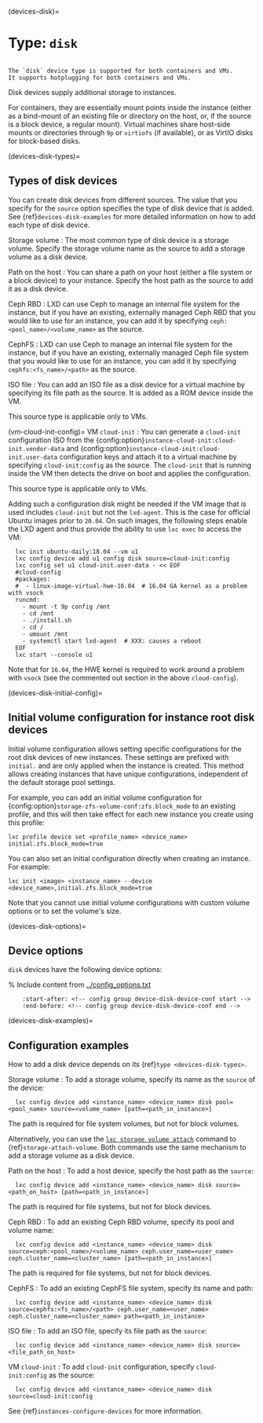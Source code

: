 (devices-disk)=
# Type: `disk`

```{youtube} https://www.youtube.com/watch?v=JhRw2OYTgtg
```

```{note}
The `disk` device type is supported for both containers and VMs.
It supports hotplugging for both containers and VMs.
```

Disk devices supply additional storage to instances.

For containers, they are essentially mount points inside the instance (either as a bind-mount of an existing file or directory on the host, or, if the source is a block device, a regular mount).
Virtual machines share host-side mounts or directories through `9p` or `virtiofs` (if available), or as VirtIO disks for block-based disks.

(devices-disk-types)=
## Types of disk devices

You can create disk devices from different sources.
The value that you specify for the `source` option specifies the type of disk device that is added.
See {ref}`devices-disk-examples` for more detailed information on how to add each type of disk device.

Storage volume
: The most common type of disk device is a storage volume.
  Specify the storage volume name as the source to add a storage volume as a disk device.

Path on the host
: You can share a path on your host (either a file system or a block device) to your instance.
  Specify the host path as the source to add it as a disk device.

Ceph RBD
: LXD can use Ceph to manage an internal file system for the instance, but if you have an existing, externally managed Ceph RBD that you would like to use for an instance, you can add it by specifying `ceph:<pool_name>/<volume_name>` as the source.

CephFS
: LXD can use Ceph to manage an internal file system for the instance, but if you have an existing, externally managed Ceph file system that you would like to use for an instance, you can add it by specifying `cephfs:<fs_name>/<path>` as the source.

ISO file
: You can add an ISO file as a disk device for a virtual machine by specifying its file path as the source.
  It is added as a ROM device inside the VM.

  This source type is applicable only to VMs.

(vm-cloud-init-config)=
VM `cloud-init`
: You can generate a `cloud-init` configuration ISO from the {config:option}`instance-cloud-init:cloud-init.vendor-data` and {config:option}`instance-cloud-init:cloud-init.user-data` configuration keys and attach it to a virtual machine by specifying `cloud-init:config` as the source.
  The `cloud-init` that is running inside the VM then detects the drive on boot and applies the configuration.

  This source type is applicable only to VMs.

  Adding such a configuration disk might be needed if the VM image that is used includes `cloud-init` but not the `lxd-agent`. This is the case for official Ubuntu images prior to `20.04`. On such images, the following steps enable the LXD agent and thus provide the ability to use `lxc exec` to access the VM:

      lxc init ubuntu-daily:18.04 --vm u1
      lxc config device add u1 config disk source=cloud-init:config
      lxc config set u1 cloud-init.user-data - << EOF
      #cloud-config
      #packages:
      #  - linux-image-virtual-hwe-16.04  # 16.04 GA kernel as a problem with vsock
      runcmd:
        - mount -t 9p config /mnt
        - cd /mnt
        - ./install.sh
        - cd /
        - umount /mnt
        - systemctl start lxd-agent  # XXX: causes a reboot
      EOF
      lxc start --console u1

  Note that for `16.04`, the HWE kernel is required to work around a problem with `vsock` (see the commented out section in the above `cloud-config`).

(devices-disk-initial-config)=
## Initial volume configuration for instance root disk devices

Initial volume configuration allows setting specific configurations for the root disk devices of new instances.
These settings are prefixed with `initial.` and are only applied when the instance is created.
This method allows creating instances that have unique configurations, independent of the default storage pool settings.

For example, you can add an initial volume configuration for {config:option}`storage-zfs-volume-conf:zfs.block_mode` to an existing profile, and this
will then take effect for each new instance you create using this profile:

    lxc profile device set <profile_name> <device_name> initial.zfs.block_mode=true

You can also set an initial configuration directly when creating an instance. For example:

    lxc init <image> <instance_name> --device <device_name>,initial.zfs.block_mode=true

Note that you cannot use initial volume configurations with custom volume options or to set the volume's size.

(devices-disk-options)=
## Device options

`disk` devices have the following device options:

% Include content from [../config_options.txt](../config_options.txt)
```{include} ../config_options.txt
    :start-after: <!-- config group device-disk-device-conf start -->
    :end-before: <!-- config group device-disk-device-conf end -->
```

(devices-disk-examples)=
## Configuration examples

How to add a disk device depends on its {ref}`type <devices-disk-types>`.

Storage volume
: To add a storage volume, specify its name as the `source` of the device:

      lxc config device add <instance_name> <device_name> disk pool=<pool_name> source=<volume_name> [path=<path_in_instance>]

  The path is required for file system volumes, but not for block volumes.

  Alternatively, you can use the [`lxc storage volume attach`](lxc_storage_volume_attach.md) command to {ref}`storage-attach-volume`.
  Both commands use the same mechanism to add a storage volume as a disk device.

Path on the host
: To add a host device, specify the host path as the `source`:

      lxc config device add <instance_name> <device_name> disk source=<path_on_host> [path=<path_in_instance>]

  The path is required for file systems, but not for block devices.

Ceph RBD
: To add an existing Ceph RBD volume, specify its pool and volume name:

      lxc config device add <instance_name> <device_name> disk source=ceph:<pool_name>/<volume_name> ceph.user_name=<user_name> ceph.cluster_name=<cluster_name> [path=<path_in_instance>]

  The path is required for file systems, but not for block devices.

CephFS
: To add an existing CephFS file system, specify its name and path:

      lxc config device add <instance_name> <device_name> disk source=cephfs:<fs_name>/<path> ceph.user_name=<user_name> ceph.cluster_name=<cluster_name> path=<path_in_instance>

ISO file
: To add an ISO file, specify its file path as the `source`:

      lxc config device add <instance_name> <device_name> disk source=<file_path_on_host>

VM `cloud-init`
: To add `cloud-init` configuration, specify `cloud-init:config` as the source:

      lxc config device add <instance_name> <device_name> disk source=cloud-init:config

See {ref}`instances-configure-devices` for more information.
